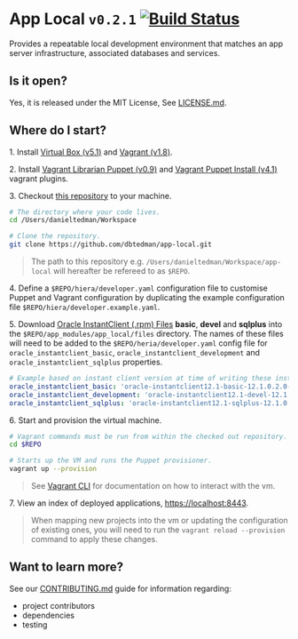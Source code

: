
# App Local `v0.2.1` [![Build Status](https://travis-ci.org/dbtedman/app-local.svg?branch=0.2.1)](https://travis-ci.org/dbtedman/app-local)

Provides a repeatable local development environment that matches an app server infrastructure, associated databases and services.

## Is it open?

Yes, it is released under the MIT License, See [LICENSE.md](LICENSE.md).

## Where do I start?


1\. Install [Virtual Box (v5.1)](https://www.virtualbox.org/) and [Vagrant (v1.8)](https://www.vagrantup.com).

2\. Install [Vagrant Librarian Puppet (v0.9)](https://github.com/mhahn/vagrant-librarian-puppet) and [Vagrant Puppet Install (v4.1)](https://github.com/petems/vagrant-puppet-install) vagrant plugins.

3\. Checkout [this repository](https://github.com/dbtedman/app-local) to your machine.

```bash
# The directory where your code lives.
cd /Users/danieltedman/Workspace

# Clone the repository.
git clone https://github.com/dbtedman/app-local.git
```

> The path to this repository e.g. `/Users/danieltedman/Workspace/app-local` will hereafter be refereed to as `$REPO`.

4\. Define a `$REPO/hiera/developer.yaml` configuration file to customise Puppet and Vagrant configuration by duplicating the example configuration file `$REPO/hiera/developer.example.yaml`.

5\. Download [Oracle InstantClient (.rpm) Files](http://www.oracle.com/technetwork/topics/linuxx86-64soft-092277.html) **basic**, **devel** and **sqlplus** into the `$REPO/app_modules/app_local/files` directory. The names of these files will need to be added to the `$REPO/heria/developer.yaml` config file for `oracle_instantclient_basic`, `oracle_instantclient_development` and `oracle_instantclient_sqlplus` properties.

```yaml
# Example based on instant client version at time of writing these instructions, the current version may be different.
oracle_instantclient_basic: 'oracle-instantclient12.1-basic-12.1.0.2.0-1.x86_64.rpm'
oracle_instantclient_development: 'oracle-instantclient12.1-devel-12.1.0.2.0-1.x86_64.rpm'
oracle_instantclient_sqlplus: 'oracle-instantclient12.1-sqlplus-12.1.0.2.0-1.x86_64.rpm'
```

6\. Start and provision the virtual machine.

```bash
# Vagrant commands must be run from within the checked out repository.
cd $REPO

# Starts up the VM and runs the Puppet provisioner.
vagrant up --provision
```

> See [Vagrant CLI](https://www.vagrantup.com/docs/cli) for documentation on how to interact with the vm.

7\. View an index of deployed applications, [https://localhost:8443](https://localhost:8443).

> When mapping new projects into the vm or updating the configuration of existing ones, you will need to run the `vagrant reload --provision` command to apply these changes.

## Want to learn more?

See our [CONTRIBUTING.md](CONTRIBUTING.md) guide for information regarding:

* project contributors
* dependencies
* testing

